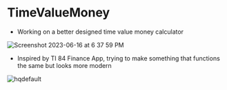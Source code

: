 # TimeValueMoney
* Working on a better designed time value money calculator 

![Screenshot 2023-06-16 at 6 37 59 PM](https://github.com/nick-pompea/TimeValueMoney/assets/123673749/b7dd81f9-31b2-45d8-8b12-d15f30b32409)

* Inspired by TI 84 Finance App, trying to make something that functions the same but looks more modern

![hqdefault](https://github.com/nick-pompea/TimeValueMoney/assets/123673749/15740613-0d53-4083-8841-55a95ae860dd)
